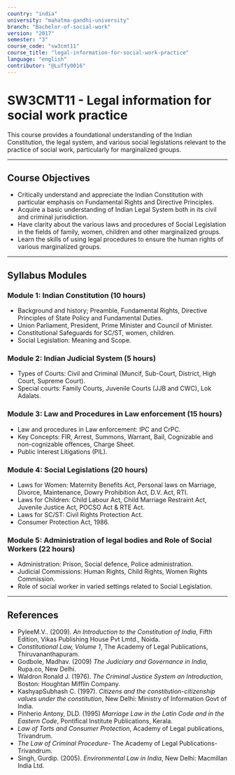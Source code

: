 ```yaml
---
country: "india"
university: "mahatma-gandhi-university"
branch: "Bachelor-of-social-work"
version: "2017"
semester: "3"
course_code: "sw3cmt11"
course_title: "legal-information-for-social-work-practice"
language: "english"
contributor: "@Luffy0016"
---
```

# SW3CMT11 - Legal information for social work practice

This course provides a foundational understanding of the Indian Constitution, the legal system, and various social legislations relevant to the practice of social work, particularly for marginalized groups.

---
## Course Objectives

* Critically understand and appreciate the Indian Constitution with particular emphasis on Fundamental Rights and Directive Principles.
* Acquire a basic understanding of Indian Legal System both in its civil and criminal jurisdiction.
* Have clarity about the various laws and procedures of Social Legislation in the fields of family, women, children and other marginalized groups.
* Learn the skills of using legal procedures to ensure the human rights of various marginalized groups.

---
## Syllabus Modules

### Module 1: Indian Constitution (10 hours)
* Background and history; Preamble, Fundamental Rights, Directive Principles of State Policy and Fundamental Duties.
* Union Parliament, President, Prime Minister and Council of Minister.
* Constitutional Safeguards for SC/ST, women, children.
* Social Legislation: Meaning and Scope.

### Module 2: Indian Judicial System (5 hours)
* Types of Courts: Civil and Criminal (Muncif, Sub-Court, District, High Court, Supreme Court).
* Special courts: Family Courts, Juvenile Courts (JJB and CWC), Lok Adalats.

### Module 3: Law and Procedures in Law enforcement (15 hours)
* Law and procedures in Law enforcement: IPC and CrPC.
* Key Concepts: FIR, Arrest, Summons, Warrant, Bail, Cognizable and non-cognizable offences, Charge Sheet.
* Public Interest Litigations (PIL).

### Module 4: Social Legislations (20 hours)
* Laws for Women: Maternity Benefits Act, Personal laws on Marriage, Divorce, Maintenance, Dowry Prohibition Act, D.V. Act, RTI.
* Laws for Children: Child Labour Act, Child Marriage Restraint Act, Juvenile Justice Act, POCSO Act & RTE Act.
* Laws for SC/ST: Civil Rights Protection Act.
* Consumer Protection Act, 1986.

### Module 5: Administration of legal bodies and Role of Social Workers (22 hours)
* Administration: Prison, Social defence, Police administration.
* Judicial Commissions: Human Rights, Child Rights, Women Rights Commission.
* Role of social worker in varied settings related to Social Legislation.

---
## References
* PyleeM.V.. (2009). *An Introduction to the Constitution of India*, Fifth Edition, Vikas Publishing House Pvt Lmtd., Noida.
* *Constitutional Law, Volume 1*, The Academy of Legal Publications, Thiruvananthapuram.
* Godbole, Madhav. (2009) *The Judiciary and Governance in India*, Rupa.co, New Delhi.
* Waldron Ronald J. (1976). *The Criminal Justice System an Introduction*, Boston: Houghtan Mifflin Company.
* KashyapSubhash C. (1997). *Citizens and the constitution-citizenship values under the constitution*, New Delhi: Ministry of Information Govt of India.
* Pinherio Antony, DLD. (1995) *Marriage Law in the Latin Code and in the Eastern Code*, Pontifical Institute Publications, Kerala.
* *Law of Torts and Consumer Protection*, Academy of Legal publications, Trivandrum.
* *The Law of Criminal Procedure*- The Academy of Legal Publications-Trivandrum.
* Singh, Gurdip. (2005). *Environmental Law in India*, New Delhi: Macmillan India Ltd.